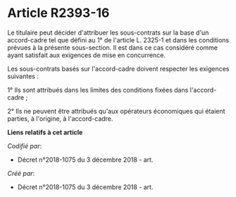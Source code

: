 # Article R2393-16

Le titulaire peut décider d'attribuer les sous-contrats sur la base d'un accord-cadre tel que défini au 1° de l'article L.
2325-1 et dans les conditions prévues à la présente sous-section. Il est dans ce cas considéré comme ayant satisfait aux
exigences de mise en concurrence.

Les sous-contrats basés sur l'accord-cadre doivent respecter les exigences suivantes :

1° Ils sont attribués dans les limites des conditions fixées dans l'accord-cadre ;

2° Ils ne peuvent être attribués qu'aux opérateurs économiques qui étaient parties, à l'origine, à l'accord-cadre.

**Liens relatifs à cet article**

_Codifié par_:

  - Décret n°2018-1075 du 3 décembre 2018 - art.

_Créé par_:

  - Décret n°2018-1075 du 3 décembre 2018 - art.
